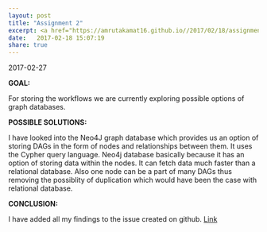 ```yaml
---
layout: post
title: "Assignment 2"
excerpt: <a href="https://amrutakamat16.github.io//2017/02/18/assignment-2.html">Know more </a>
date:   2017-02-18 15:07:19
share: true
---    
```

2017-02-27     

<b>GOAL:</b>    

For storing the workflows we are currently exploring possible options of graph databases. 

<b>POSSIBLE SOLUTIONS:</b>    

I have looked into the Neo4J graph database which provides us an option of storing DAGs in the form of nodes and relationships between them. It uses the Cypher query language. Neo4j database basically because it has an option of storing data within the nodes. It can fetch data much faster than a relational database. Also one node can be a part of many DAGs thus removing the possiblity of duplication which would have been the case with relational database.    

<b>CONCLUSION:</b>     

I have added all my findings to the issue created on github. [Link](https://github.com/airavata-courses/spring17-workload-management/issues/3)
